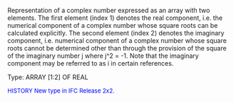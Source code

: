Representation of a complex number expressed as an array with two elements. The first element (index 1) denotes the real component, i.e. the numerical component of a complex number whose square roots can be calculated explicitly. The second element (index 2) denotes the imaginary component, i.e. numerical component of a complex number whose square roots cannot be determined other than through the provision of the square of the imaginary number j where j\^2 = -1. Note that the imaginary component may be referred to as i in certain references.

Type: ARRAY [1:2] OF REAL

> <font color="#0000FF" size="-1">
  HISTORY New type in IFC Release 2x2.
</font>
>